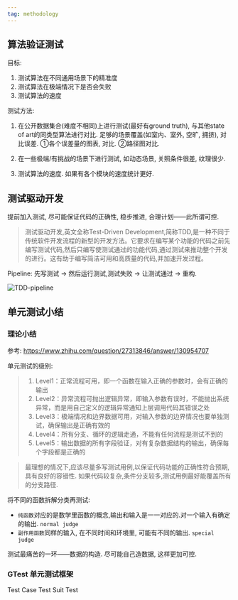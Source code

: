 ```yaml
---
tag: methodology
---
```

## 算法验证测试
目标:
1. 测试算法在不同通用场景下的精准度
2. 测试算法在极端情况下是否会失败
3. 测试算法的速度

测试方法:
1. 在公开数据集合(难度不相同)上进行测试(最好有ground truth), 与其他state of art的同类型算法进行对比. 足够的场景覆盖(如室内、室外, 空旷, 拥挤), 对比误差.
①各个误差量的图表, 对比.
②路径图对比.

2. 在一些极端/有挑战的场景下进行测试, 如动态场景, 关照条件很差, 纹理很少.

3. 测试算法的速度. 如果有各个模块的速度统计更好.

## 测试驱动开发
提前加入测试, 尽可能保证代码的正确性, 稳步推进, 合理计划——此所谓可控.
>测试驱动开发,英文全称Test-Driven Development,简称TDD,是一种不同于传统软件开发流程的新型的开发方法。它要求在编写某个功能的代码之前先编写测试代码,然后只编写使测试通过的功能代码,通过测试来推动整个开发的进行。这有助于编写简洁可用和高质量的代码,并加速开发过程。

Pipeline: 先写测试 -> 然后运行测试,测试失败 -> 让测试通过 -> 重构.

![TDD-pipeline](tdd-pipeline.png)

## 单元测试小结
### 理论小结

参考: https://www.zhihu.com/question/27313846/answer/130954707

单元测试的级别:
>1. Level1：正常流程可用，即一个函数在输入正确的参数时，会有正确的输出
>2. Level2：异常流程可抛出逻辑异常，即输入参数有误时，不能抛出系统异常，而是用自己定义的逻辑异常通知上层调用代码其错误之处
>3. Level3：极端情况和边界数据可用，对输入参数的边界情况也要单独测试，确保输出是正确有效的
>4. Level4：所有分支、循环的逻辑走通，不能有任何流程是测试不到的
>5. Level5：输出数据的所有字段验证，对有复杂数据结构的输出，确保每个字段都是正确的

>最理想的情况下,应该尽量多写测试用例,以保证代码功能的正确性符合预期,具有良好的容错性. 如果代码较复杂,条件分支较多,测试用例最好能覆盖所有的分支路径.

将不同的函数拆解分类再测试:
* `纯函数`对应的是数学里函数的概念,输出和输入是一一对应的.对一个输入有确定的输出. `normal judge`
* `副作用函数`同样的输入, 在不同时间和环境里, 可能有不同的输出. `special judge`

测试最痛苦的一环——数据的构造. 尽可能自己造数据, 这样更加可控.

### GTest 单元测试框架
Test Case
Test Suit
Test
